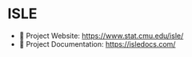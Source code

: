 # ISLE

- 🔗 Project Website: https://www.stat.cmu.edu/isle/ 
- 📖 Project Documentation: https://isledocs.com/
